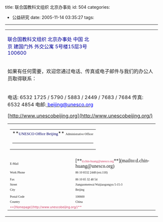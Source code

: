 title: 联合国教科文组织 北京办事处
id: 504
categories:
  - 公益研究
date: 2005-11-14 03:35:27
tags:
---

<div id="msgcns!9697D6160EFEBC17!370" class="bvMsg"><div>
<table cellspacing="0" cellpadding="0" width="100%" border="0">
<tbody>
<tr>
<td valign="center" height="50">

<font color="#000099">联合国教科文组织 北京办事处
中国 北京
建国门外 外交公寓 5号楼15层3号
</font><font color="#000099">100600</font>

</td>
<td valign="top" width="42%" rowspan="2"></td></tr>
<tr>
<td colspan="2">

如果有任何需要，欢迎您通过电话、传真或电子邮件与我们的办公人员取得联系：
</td></tr>
<tr>
<td colspan="2" height="60">

电话: 6532 1725 / 5790 / 5883 / 2449 / 7683 / 7684
传真: 6532 4854
电邮:[<u><font color="#0000ff"> beijing@unesco.org</font></u>](mailto:beijing@unesco.org)

[http://www.unescobeijing.org](http://www.unescobeijing.org/)

<table cellspacing="0" cellpadding="3" border="0">
<tbody>
<tr>
<td colspan="2">
<table cellspacing="0" cellpadding="0" width="100%" border="0">
<tbody>
<tr>
<td>**<font face="Verdana" color="#000066" size="2">UNESCO Office Beijing</font>**
<font face="Verdana" size="1">Administrative Officer
</font></td></tr>
<tr>
<td>

* * *

</td></tr></tbody></table></td></tr>
<tr>
<td valign="top" width="200"><font face="Verdana" size="1"></font></td>
<td valign="top"><font face="Verdana" size="1"></font></td></tr>
<tr>
<td width="200"><font face="Verdana" size="1">E-Mail </font></td>
<td><font face="Verdana">[**<font face="Tahoma" color="#cd3960" size="1">d.chin-huang@unesco.org</font>**](mailto:d.chin-huang@unesco.org)<font size="1"> </font></font></td></tr>
<tr>
<td width="200"><font face="Verdana" size="1">Work Phone </font></td>
<td><font face="Verdana" size="1">86 10 6532 2448 (ext.118) </font></td></tr>
<tr>
<td width="200"><font face="Verdana" size="1"></font></td>
<td><font face="Verdana" size="1"></font></td></tr>
<tr>
<td width="200"><font face="Verdana" size="1">Fax </font></td>
<td><font face="Verdana" size="1">86 10 65 32 48 54 </font></td></tr>
<tr>
<td width="200"><font face="Verdana" size="1">Street</font> </td>
<td><font face="Verdana" size="1">Jianguomenwai Waijiaogongyu 5-15-3</font></td></tr>
<tr>
<td width="200"><font face="Verdana" size="1">City </font></td>
<td><font face="Verdana" size="1">Beijing</font></td></tr>
<tr>
<td width="200"><font face="Verdana" size="1"></font></td>
<td><font face="Verdana" size="1"></font></td></tr>
<tr>
<td width="200"><font face="Verdana" size="1">Postal Code</font> </td>
<td><font face="Verdana" size="1">100600</font></td></tr>
<tr>
<td width="200"><font face="Verdana" size="1">Country </font></td>
<td><font face="Verdana" size="1">China</font> </td></tr>
<tr>
<td valign="top" colspan="2"><font color="#cd3960" size="1">**[Homepage](http://www.unescobeijing.org/)**</font> </td></tr></tbody></table>
</td></tr></tbody></table></div></div>